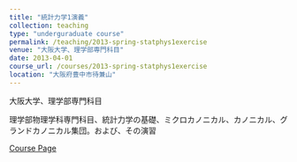```yaml
---
title: "統計力学1演義"
collection: teaching
type: "underguraduate course"
permalink: /teaching/2013-spring-statphys1exercise
venue: "大阪大学、理学部専門科目"
date: 2013-04-01
course_url: /courses/2013-spring-statphys1exercise
location: "大阪府豊中市待兼山"
---
```


大阪大学、理学部専門科目

理学部物理学科専門科目、統計力学の基礎、ミクロカノニカル、カノニカル、グランドカノニカル集団。および、その演習


<a href='https://stsykw.github.io/courses/2013-spring-statphys1exercise'>Course Page</a>
